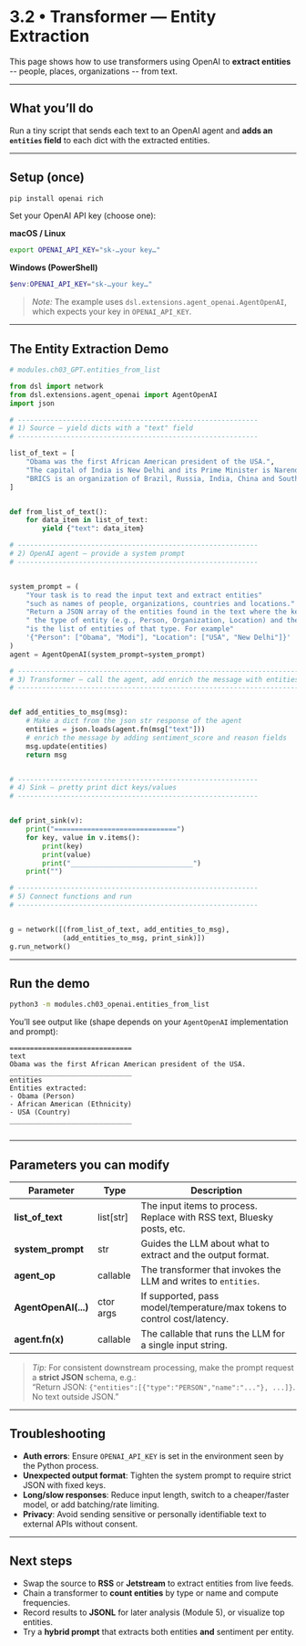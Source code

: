 # 3.2 • Transformer — Entity Extraction

This page shows how to use transformers using OpenAI to **extract entities** -- people, places, organizations -- from text.

---

## What you’ll do
Run a tiny script that sends each text to an OpenAI agent and **adds an `entities` field** to each dict with the extracted entities.

---

## Setup (once)
```bash
pip install openai rich
```

Set your OpenAI API key (choose one):

**macOS / Linux**
```bash
export OPENAI_API_KEY="sk-…your key…"
```

**Windows (PowerShell)**
```powershell
$env:OPENAI_API_KEY="sk-…your key…"
```

> _Note:_ The example uses `dsl.extensions.agent_openai.AgentOpenAI`, which expects your key in `OPENAI_API_KEY`.

---

## The Entity Extraction Demo

```python
# modules.ch03_GPT.entities_from_list

from dsl import network
from dsl.extensions.agent_openai import AgentOpenAI
import json

# -----------------------------------------------------------
# 1) Source — yield dicts with a "text" field
# -----------------------------------------------------------

list_of_text = [
    "Obama was the first African American president of the USA.",
    "The capital of India is New Delhi and its Prime Minister is Narendra Modi.",
    "BRICS is an organization of Brazil, Russia, India, China and South Africa. Putin, Xi, and Modi met in Beijing",
]


def from_list_of_text():
    for data_item in list_of_text:
        yield {"text": data_item}

# -----------------------------------------------------------
# 2) OpenAI agent — provide a system prompt
# -----------------------------------------------------------


system_prompt = (
    "Your task is to read the input text and extract entities"
    "such as names of people, organizations, countries and locations."
    "Return a JSON array of the entities found in the text where the key is"
    " the type of entity (e.g., Person, Organization, Location) and the value"
    "is the list of entities of that type. For example"
    '{"Person": ["Obama", "Modi"], "Location": ["USA", "New Delhi"]}'
)
agent = AgentOpenAI(system_prompt=system_prompt)

# ---------------------------------------------------------------------
# 3) Transformer — call the agent, add enrich the message with entities
# ----------------------------------------------------------------------


def add_entities_to_msg(msg):
    # Make a dict from the json str response of the agent
    entities = json.loads(agent.fn(msg["text"]))
    # enrich the message by adding sentiment_score and reason fields
    msg.update(entities)
    return msg


# -----------------------------------------------------------
# 4) Sink — pretty print dict keys/values
# -----------------------------------------------------------


def print_sink(v):
    print("==============================")
    for key, value in v.items():
        print(key)
        print(value)
        print("______________________________")
    print("")

# -----------------------------------------------------------
# 5) Connect functions and run
# -----------------------------------------------------------


g = network([(from_list_of_text, add_entities_to_msg),
             (add_entities_to_msg, print_sink)])
g.run_network()


```

---

## Run the demo
```bash
python3 -m modules.ch03_openai.entities_from_list
```

You’ll see output like (shape depends on your `AgentOpenAI` implementation and prompt):
```
==============================
text
Obama was the first African American president of the USA.
______________________________
entities
Entities extracted:
- Obama (Person)
- African American (Ethnicity)
- USA (Country)
______________________________


```

---

## Parameters you can modify

| Parameter | Type | Description |
|-----------|------|-------------|
| **list_of_text** | list[str] | The input items to process. Replace with RSS text, Bluesky posts, etc. |
| **system_prompt** | str | Guides the LLM about what to extract and the output format. |
| **agent_op** | callable | The transformer that invokes the LLM and writes to `entities`. |
| **AgentOpenAI(...)** | ctor args | If supported, pass model/temperature/max tokens to control cost/latency. |
| **agent.fn(x)** | callable | The callable that runs the LLM for a single input string. |

> _Tip:_ For consistent downstream processing, make the prompt request a **strict JSON** schema, e.g.:  
> “Return JSON: `{"entities":[{"type":"PERSON","name":"..."}, ...]}`. No text outside JSON.”

---

## Troubleshooting

- **Auth errors**: Ensure `OPENAI_API_KEY` is set in the environment seen by the Python process.  
- **Unexpected output format**: Tighten the system prompt to require strict JSON with fixed keys.  
- **Long/slow responses**: Reduce input length, switch to a cheaper/faster model, or add batching/rate limiting.  
- **Privacy**: Avoid sending sensitive or personally identifiable text to external APIs without consent.

---

## Next steps
- Swap the source to **RSS** or **Jetstream** to extract entities from live feeds.  
- Chain a transformer to **count entities** by type or name and compute frequencies.  
- Record results to **JSONL** for later analysis (Module 5), or visualize top entities.  
- Try a **hybrid prompt** that extracts both entities **and** sentiment per entity.
